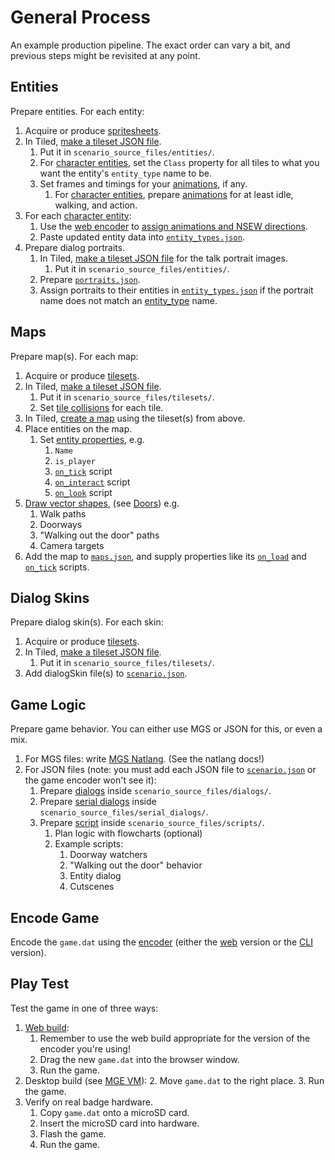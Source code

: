 # General Process

An example production pipeline. The exact order can vary a bit, and previous steps might be revisited at any point.

## Entities

Prepare entities. For each entity:

1. Acquire or produce [spritesheets](../tilesets).
2. In Tiled, [make a tileset JSON file](../tilesets#creating-a-tileset-json-file).
	1. Put it in `scenario_source_files/entities/`.
	2. For [character entities](../entity_types#character-entity), set the `Class` property for all tiles to what you want the entity's `entity_type` name to be.
	3. Set frames and timings for your [animations](../animations), if any.
		1. For [character entities](../entity_types#character-entity), prepare [animations](../animations) for at least idle, walking, and action.
3. For each [character entity](../entity_types#character-entity):
	1. Use the [web encoder](../encoder#web-encoder) to [assign animations and NSEW directions](../tilesets/entity_management_system).
	2. Paste updated entity data into [`entity_types.json`](../getting_started/mage_folder#entity_types-json).
4. Prepare dialog portraits.
	1. In Tiled, [make a tileset JSON file](../tilesets#creating-a-tileset-json-file) for the talk portrait images.
		1. Put it in `scenario_source_files/entities/`.
	2. Prepare [`portraits.json`](../getting_started/mage_folder#portraits-json).
	3. Assign portraits to their entities in [`entity_types.json`](../getting_started/mage_folder#entity_types-json) if the portrait name does not match an [entity_type](../entity_types#character-entity) name.

## Maps

Prepare map(s). For each map:

1. Acquire or produce [tilesets](../tilesets).
2. In Tiled, [make a tileset JSON file](../tilesets#creating-a-tileset-json-file).
	1. Put it in `scenario_source_files/tilesets/`.
	2. Set [tile collisions](../tilesets#tile-collisions) for each tile.
3. In Tiled, [create a map](../maps) using the tileset(s) from above.
4. Place entities on the map.
	1. Set [entity properties](../entity_properties), e.g.
		1. `Name`
		2. `is_player`
		3. [`on_tick`](../script_slots#on-tick) script
		4. [`on_interact`](../script_slots#on-interact) script
		5. [`on_look`](../script_slots#on-look) script
5. [Draw vector shapes](../vector_objects), (see [Doors](../techniques/doors)) e.g.
	1. Walk paths
	2. Doorways
	3. "Walking out the door" paths
	4. Camera targets
6. Add the map to [`maps.json`](../getting_started/mage_folder#maps-json), and supply properties like its [`on_load`](../script_slots#on-load) and [`on_tick`](../script_slots#on-tick) scripts.

## Dialog Skins

Prepare dialog skin(s). For each skin:

1. Acquire or produce [tilesets](../tilesets).
2. In Tiled, [make a tileset JSON file](../tilesets#creating-a-tileset-json-file).
	1. Put it in `scenario_source_files/tilesets/`.
3. Add dialogSkin file(s) to [`scenario.json`](../getting_started/mage_folder#scenario-json).

## Game Logic

Prepare game behavior. You can either use MGS or JSON for this, or even a mix.

1. For MGS files: write [MGS Natlang](../mgs/mgs_natlang). (See the natlang docs!)
2. For JSON files (note: you must add each JSON file to [`scenario.json`](../getting_started/mage_folder#scenario-json) or the game encoder won't see it):
	1. Prepare [dialogs](../dialogs) inside `scenario_source_files/dialogs/`.
	1. Prepare [serial dialogs](../serial_dialogs) inside `scenario_source_files/serial_dialogs/`.
	2. Prepare [script](../scripts) inside `scenario_source_files/scripts/`.
		1. Plan logic with flowcharts (optional)
		2. Example scripts:
			1. Doorway watchers
			2. "Walking out the door" behavior
			3. Entity dialog
			4. Cutscenes

## Encode Game

Encode the `game.dat` using the [encoder](../encoder) (either the [web](../encoder#web-encoder) version or the [CLI](../encoder#cli-encoder) version).

## Play Test

Test the game in one of three ways:

1. [Web build](../web_build):
	1. Remember to use the web build appropriate for the version of the encoder you're using!
	2. Drag the new `game.dat` into the browser window.
	3. Run the game.
2. Desktop build (see [MGE VM](../getting_started/mge_vm)):
	2. Move `game.dat` to the right place.
	3. Run the game.
3. Verify on real badge hardware.
	1. Copy `game.dat` onto a microSD card.
	2. Insert the microSD card into hardware.
	3. Flash the game.
	4. Run the game.
